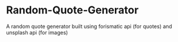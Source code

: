 # Random-Quote-Generator
A random quote generator built using forismatic api (for quotes) and unsplash api (for images)
